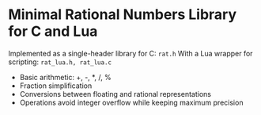 # Minimal Rational Numbers Library for C and Lua
Implemented as a single-header library for C: `rat.h`
With a Lua wrapper for scripting: `rat_lua.h, rat_lua.c`

- Basic arithmetic: +, -, *, /, %
- Fraction simplification
- Conversions between floating and rational representations
- Operations avoid integer overflow while keeping maximum precision

